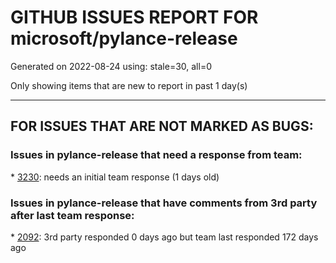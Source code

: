 
# GITHUB ISSUES REPORT FOR microsoft/pylance-release


Generated on 2022-08-24 using: stale=30, all=0


Only showing items that are new to report in past 1 day(s)


---

## FOR ISSUES THAT ARE NOT MARKED AS BUGS:


### Issues in pylance-release that need a response from team:


\* [3230](https://github.com/microsoft/pylance-release/issues/3230 "How to get Signature of a function or a Class in VS code similar to Signature in Jupyter Notebooks."): needs an initial team response (1 days old)

### Issues in pylance-release that have comments from 3rd party after last team response:


\* [2092](https://github.com/microsoft/pylance-release/issues/2092 "&quot;Code is Unreachable&quot; is showed when code is actually working"): 3rd party responded 0 days ago but team last responded 172 days ago
